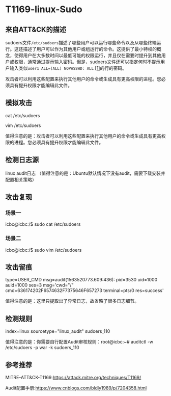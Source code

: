 # T1169-linux-Sudo

## 来自ATT&CK的描述

sudoers文件`/etc/sudoers`描述了哪些用户可以运行哪些命令以及从哪些终端运行。这还描述了用户可以作为其他用户或组运行的命令。这提供了最小特权的概念，使得用户在大多数时间以最低可能的权限运行，并且仅在需要时提升到其他用户或权限，通常通过提示输入密码。但是，sudoers文件还可以指定何时不提示用户输入类似`user1 ALL=(ALL) NOPASSWD: ALL` [[1\]](https://blog.malwarebytes.com/threat-analysis/2017/04/new-osx-dok-malware-intercepts-web-traffic/)的行的密码。

攻击者可以利用这些配置来执行其他用户的命令或生成具有更高权限的进程。您必须具有提升权限才能编辑此文件。

## 模拟攻击

 cat /etc/sudoers

 vim /etc/sudoers

值得注意的是：攻击者可以利用这些配置来执行其他用户的命令或生成具有更高权限的进程。您必须具有提升权限才能编辑此文件。

## 检测日志源

linux audit日志 （值得注意的是：Ubuntu默认情况下没有audit，需要下载安装并配置相关策略）

## 攻击复现

### 场景一

icbc@icbc:/$ sudo cat /etc/sudoers

### 场景二

icbc@icbc:/$ sudo vim /etc/sudoers

## 攻击留痕

type=USER_CMD msg=audit(1563520773.609:436): pid=3530 uid=1000 auid=1000 ses=3 msg='cwd="/" cmd=636174202F6574632F7375646F657273 terminal=pts/0 res=success'

值得注意的是：这里只提取出了异常日志，故省略了很多日志细节。

## 检测规则

index=linux sourcetype="linux_audit" sudoers_110

值得注意的是：你需要自行配置Audit审核规则：root@icbc:~# auditctl -w /etc/sudoers -p war -k sudoers_110

## 参考推荐

MITRE-ATT&CK-T1169:https://attack.mitre.org/techniques/T1169/

Audit配置手册:https://www.cnblogs.com/bldly1989/p/7204358.html



